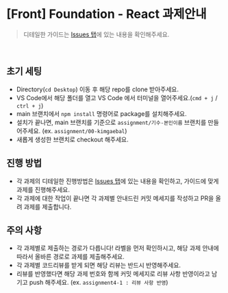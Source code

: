 # [Front] Foundation - React 과제안내

> 디테일한 가이드는 [Issues 탭](https://github.com/wecode-bootcamp-korea/react-assginment/issues)에 있는 내용을 확인해주세요.

<br />

## 초기 세팅
- Directory(`cd Desktop`) 이동 후 해당 repo를 clone 받아주세요.
- VS Code에서 해당 폴더를 열고 VS Code 에서 터미널을 열어주세요.(`cmd + j` / `ctrl + j`)
- main 브랜치에서 `npm install` 명령어로 package를 설치해주세요.
- 설치가 끝나면, main 브랜치를 기준으로 `assignment/기수-본인이름` 브랜치를 만들어주세요.  (ex. `assignment/00-kimgaebal`)
- 새롭게 생성한 브랜치로 checkout 해주세요.

## 진행 방법
- 각 과제의 디테일한 진행방법은 [Issues 탭](https://github.com/wecode-bootcamp-korea/react-assginment/issues)에 있는 내용을 확인하고, 가이드에 맞게 과제를 진행해주세요.
- 각 과제에 대한 작업이 끝나면 각 과제별 안내드린 커밋 메세지를 작성하고 PR을 올려 과제를 제출합니다.

## 주의 사항
- 각 과제별로 제출하는 경로가 다릅니다! 라벨을 먼저 확인하시고, 해당 과제 안내에 따라서 올바른 경로로 과제를 제출해주세요.
- 각 과제별 코드리뷰를 받게 되면 해당 리뷰는 반드시 반영해주세요.
- 리뷰를 반영했다면 해당 과제 번호와 함께 커밋 메세지로 리뷰 사항 반영이라고 남기고 push 해주세요. (ex. `assignment4-1 : 리뷰 사항 반영`)
